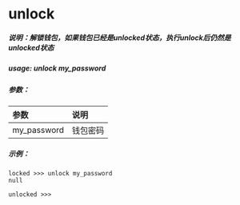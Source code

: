 #  unlock

##### 说明：解锁钱包，如果钱包已经是unlocked状态，执行unlock后仍然是unlocked状态

##### usage: unlock my\_password

##### 参数：

| 参数 | 说明 |
| :--- | :--- |
| my\_password | 钱包密码 |

##### 示例：

```
locked >>> unlock my_password
null

unlocked >>>
```



